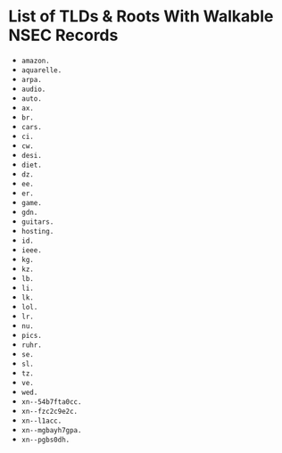 # List of TLDs & Roots With Walkable NSEC Records

* `amazon.`
* `aquarelle.`
* `arpa.`
* `audio.`
* `auto.`
* `ax.`
* `br.`
* `cars.`
* `ci.`
* `cw.`
* `desi.`
* `diet.`
* `dz.`
* `ee.`
* `er.`
* `game.`
* `gdn.`
* `guitars.`
* `hosting.`
* `id.`
* `ieee.`
* `kg.`
* `kz.`
* `lb.`
* `li.`
* `lk.`
* `lol.`
* `lr.`
* `nu.`
* `pics.`
* `ruhr.`
* `se.`
* `sl.`
* `tz.`
* `ve.`
* `wed.`
* `xn--54b7fta0cc.`
* `xn--fzc2c9e2c.`
* `xn--l1acc.`
* `xn--mgbayh7gpa.`
* `xn--pgbs0dh.`
